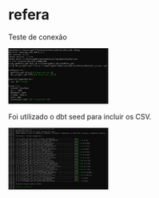 # refera

Teste de conexão
<p float="left">
<img src="https://github.com/Flaviavl/refera/blob/cfba0ad6bec87479a1b5a3c680a2b37ba0eb64fa/dbtdebug.jpg" width="200" />
</p>

Foi utilizado o dbt seed para incluir os CSV.
 
 <p float="left">
<img src="https://github.com/Flaviavl/refera/blob/cfba0ad6bec87479a1b5a3c680a2b37ba0eb64fa/dbtseed.jpg" width="200" />
</p> 
